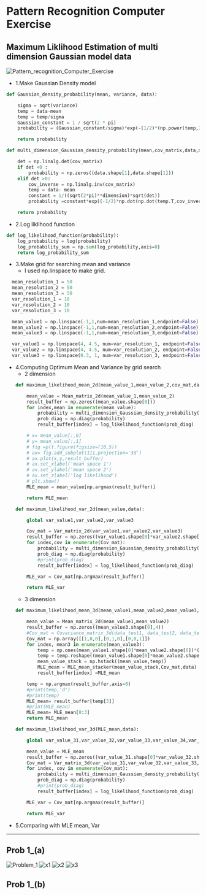 # Pattern Recognition Computer Exercise
## Maximum Liklihood Estimation of multi dimension Gaussian model data


![Pattern_recognition_Computer_Exercise](https://user-images.githubusercontent.com/62092317/106402503-2337bb80-646d-11eb-83a9-a46f00483d49.PNG)

* 1.Make Gaussian Density model 
```python
def Gaussian_density_probability(mean, variance, data):

    sigma = sqrt(variance)
    temp = data-mean
    temp = temp/sigma
    Gaussian_constant = 1 / sqrt(2 * pi)
    probability = (Gaussian_constant/sigma)*exp(-(1/2)*(np.power(temp,2)))

    return probability

def multi_dimension_Gaussian_density_probability(mean,cov_matrix,data,dimension):

    det = np.linalg.det(cov_matrix)
    if det <0 :
        probability = np.zeros((data.shape[1],data.shape[1]))
    elif det >0:
        cov_inverse = np.linalg.inv(cov_matrix)
        temp = data- mean
        constant = 1/((sqrt(2*pi)**dimension)*sqrt(det))
        probability =constant*exp((-1/2)*np.dot(np.dot(temp.T,cov_inverse),temp))

    return probability
```

* 2.Log liklihood function
```python
def log_likelihood_function(probability):
    log_probability = log(probability)
    log_probability_sum = np.sum(log_probability,axis=0)
    return log_probability_sum
```

* 3.Make grid for searching mean and variance
  * I used np.linspace to make grid.
```python
  mean_resolution_1 = 50
  mean_resolution_2 = 50
  mean_resolution_3 = 50
  var_resolution_1 = 10
  var_resolution_2 = 10
  var_resolution_3 = 10

  mean_value1 = np.linspace(-1,1,num=mean_resolution_1,endpoint=False)
  mean_value2 = np.linspace(-1,1,num=mean_resolution_2,endpoint=False)
  mean_value3 = np.linspace(-1,1,num=mean_resolution_3,endpoint=False)

  var_value1 = np.linspace(4, 4.5, num=var_resolution_1, endpoint=False)
  var_value2 = np.linspace(4, 4.5, num=var_resolution_2, endpoint=False)
  var_value3 = np.linspace(0.3, 1, num=var_resolution_3, endpoint=False)
```
* 4.Computing Optimum Mean and Variance by grid search
  * 2 dimension
  ```python
  def maximum_likelihood_mean_2d(mean_value_1,mean_value_2,cov_mat,data):

      mean_value = Mean_matrix_2d(mean_value_1,mean_value_2)
      result_buffer = np.zeros((mean_value.shape[0]))
      for index,mean in enumerate(mean_value):
          probability = multi_dimension_Gaussian_density_probability(mean.reshape((2,1)),cov_mat,data,2)
          prob_diag = np.diag(probability)
          result_buffer[index] = log_likelihood_function(prob_diag)

      # x= mean_value[:,0]
      # y= mean_value[:,1]
      # fig =plt.figure(figsize=(10,5))
      # ax= fig.add_subplot(111,projection='3d')
      # ax.plot(x,y,result_buffer)
      # ax.set_xlabel('mean space 1')
      # ax.set_ylabel('mean space 2')
      # ax.set_zlabel('log likelihood')
      # plt.show()
      MLE_mean = mean_value[np.argmax(result_buffer)]

      return MLE_mean

  def maximum_likelihood_var_2d(mean_value,data):

      global var_value1,var_value2,var_value3

      Cov_mat = Var_matrix_2d(var_value1,var_value2,var_value3)
      result_buffer = np.zeros((var_value1.shape[0]*var_value2.shape[0]*var_value3.shape[0]))
      for index,cov in enumerate(Cov_mat):
          probability = multi_dimension_Gaussian_density_probability(mean_value.reshape((2,1)),cov,data,2)
          prob_diag = np.diag(probability)
          #print(prob_diag)
          result_buffer[index] = log_likelihood_function(prob_diag)

      MLE_var = Cov_mat[np.argmax(result_buffer)]

      return MLE_var
  ```
  * 3 dimension
  ```python
  def maximum_likelihood_mean_3d(mean_value1,mean_value2,mean_value3,data):

      mean_value = Mean_matrix_2d(mean_value1,mean_value2)
      result_buffer = np.zeros((mean_value3.shape[0],4))
      #Cov_mat = Covariance_matrix_3d(data_test1, data_test2, data_test3)
      Cov_mat = np.array([[1,0,0],[0,1,0],[0,0,1]])
      for index, mean3 in enumerate(mean_value3):
          temp = np.ones(mean_value1.shape[0]*mean_value2.shape[0])*(mean3)
          temp = temp.reshape((mean_value1.shape[0]*mean_value2.shape[0],1))
          mean_value_stack = np.hstack((mean_value,temp))
          MLE_mean = MLE_mean_stacker(mean_value_stack,Cov_mat,data)
          result_buffer[index] =MLE_mean

      temp = np.argmax(result_buffer,axis=0)
      #print(temp,'d')
      #print(temp)
      MLE_mean= result_buffer[temp[3]]
      #print(MLE_mean)
      MLE_mean= MLE_mean[0:3]
      return MLE_mean

  def maximum_likelihood_var_3d(MLE_mean,data):

      global var_value_31,var_value_32,var_value_33,var_value_34,var_value_35,var_value_36

      mean_value = MLE_mean
      result_buffer = np.zeros((var_value_31.shape[0]*var_value_32.shape[0]*var_value_33.shape[0]*var_value_34.shape[0]*var_value_35.shape[0]*var_value_36.shape[0]))
      Cov_mat = Var_matrix_3d(var_value_31,var_value_32,var_value_33,var_value_34,var_value_35,var_value_36)
      for index, cov in enumerate(Cov_mat):
          probability = multi_dimension_Gaussian_density_probability(mean_value.reshape((3,1)),cov,data,3)
          prob_diag = np.diag(probability)
          #print(prob_diag)
          result_buffer[index] = log_likelihood_function(prob_diag)

      MLE_var = Cov_mat[np.argmax(result_buffer)]

      return MLE_var
  ```
* 5.Comparing with MLE mean, Var

------------------------------------------------------------------------------------------------------------------------

## Prob 1_(a)
![Problem_1](https://user-images.githubusercontent.com/62092317/106403896-14a0d280-6474-11eb-9f7a-454ba6ead024.PNG)
![x1](https://user-images.githubusercontent.com/62092317/106403931-38fcaf00-6474-11eb-82f8-708f222ecb5c.PNG)
![x2](https://user-images.githubusercontent.com/62092317/106403937-3b5f0900-6474-11eb-95a4-90c918b86451.PNG)
![x3](https://user-images.githubusercontent.com/62092317/106403941-3d28cc80-6474-11eb-88a6-db9c3bf2ad5f.PNG)

## Prob 1_(b)
